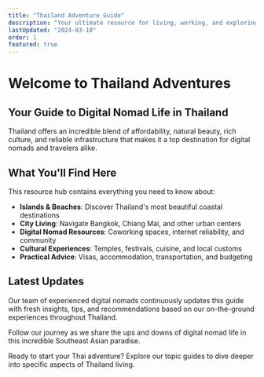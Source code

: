 ```yaml
---
title: "Thailand Adventure Guide"
description: "Your ultimate resource for living, working, and exploring Thailand as a digital nomad."
lastUpdated: "2024-03-10"
order: 1
featured: true
---
```


# Welcome to Thailand Adventures

## Your Guide to Digital Nomad Life in Thailand

Thailand offers an incredible blend of affordability, natural beauty, rich culture, and reliable infrastructure that makes it a top destination for digital nomads and travelers alike.

## What You'll Find Here

This resource hub contains everything you need to know about:

- **Islands & Beaches**: Discover Thailand's most beautiful coastal destinations
- **City Living**: Navigate Bangkok, Chiang Mai, and other urban centers
- **Digital Nomad Resources**: Coworking spaces, internet reliability, and community
- **Cultural Experiences**: Temples, festivals, cuisine, and local customs
- **Practical Advice**: Visas, accommodation, transportation, and budgeting

## Latest Updates

Our team of experienced digital nomads continuously updates this guide with fresh insights, tips, and recommendations based on our on-the-ground experiences throughout Thailand.

Follow our journey as we share the ups and downs of digital nomad life in this incredible Southeast Asian paradise.

Ready to start your Thai adventure? Explore our topic guides to dive deeper into specific aspects of Thailand living. 